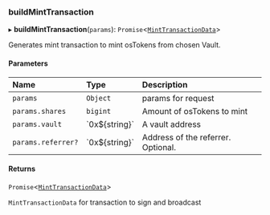 ### buildMintTransaction

▸ **buildMintTransaction**(`params`): `Promise`\<[`MintTransactionData`](../interfaces/MintTransactionData.md)\>

Generates mint transaction to mint osTokens from chosen Vault.

#### Parameters

| Name               | Type             | Description                        |
| :----------------- | :--------------- | :--------------------------------- |
| `params`           | `Object`         | params for request                 |
| `params.shares`    | `bigint`         | Amount of osTokens to mint         |
| `params.vault`     | \`0x$\{string}\` | A vault address                    |
| `params.referrer?` | \`0x$\{string}\` | Address of the referrer. Optional. |

#### Returns

`Promise`\<[`MintTransactionData`](../interfaces/MintTransactionData.md)\>

`MintTransactionData` for transaction to sign and broadcast